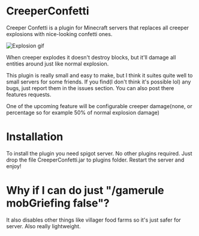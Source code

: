 # CreeperConfetti
Creeper Confetti is a plugin for Minecraft servers that replaces all creeper explosions with nice-looking confetti ones.

![Explosion gif](https://imgur.com/AoU7oSn.gif)

When creeper explodes it doesn't destroy blocks, but it'll damage all entities around just like normal explosion.

This plugin is really small and easy to make, but I think it suites quite well to small servers for some friends. If you find(I don't think it's possible lol) any bugs, just report them in the issues section. You can also post there features requests.

One of the upcoming feature will be configurable creeper damage(none, or percentage so for example 50% of normal explosion damage)

# Installation
To install the plugin you need spigot server. No other plugins required. Just drop the file CreeperConfetti.jar to plugins folder. Restart the server and enjoy!

# Why if I can do just "/gamerule mobGriefing false"?
It also disables other things like villager food farms so it's just safer for server. Also really lightweight.
